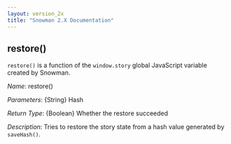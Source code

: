 ```yaml
---
layout: version_2x
title: "Snowman 2.X Documentation"
---
```


## restore()

`restore()` is a function of the `window.story` global JavaScript variable created by Snowman.

*Name*: restore()

*Parameters*: {String} Hash

*Return Type*: {Boolean} Whether the restore succeeded

*Description*: Tries to restore the story state from a hash value generated by `saveHash()`.
